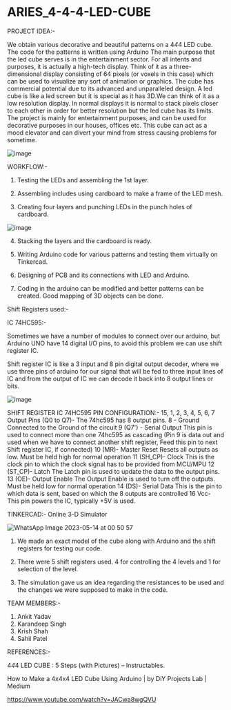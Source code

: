 # ARIES_4-4-4-LED-CUBE
PROJECT IDEA:-

We obtain various decorative and beautiful patterns on a 4*4*4 LED cube. The code for the patterns is written using Arduino
The main purpose that the led cube serves is in the entertainment sector. For all intents and purposes, it is actually a high-tech display. Think of it as a three-dimensional display consisting of 64 pixels (or voxels in this case) which can be used to visualize any sort of animation or graphics. The cube has commercial potential due to its advanced and unparalleled design.
A led cube is like a led screen but it is special as it has 3D.We can think of it as a low resolution display. In normal displays it is normal to stack pixels closer to each other in order for better resolution but the led cube has its limits.
The project is mainly for entertainment purposes, and can be used for decorative purposes in our houses, offices etc. This cube can act as a mood elevator and can divert your mind from stress causing problems for sometime.

![image](https://github.com/Krish-Roorkee/ARIES_4-4-4-LED-CUBE/assets/101397993/e00c6797-2046-4ebb-b36a-f6758e4f090e)

WORKFLOW:-

1) Testing the LEDs and assembling the 1st layer.

2) Assembling includes using cardboard to make a frame of the LED mesh. 

3) Creating four layers and punching LEDs in the punch holes of cardboard.

 ![image](https://github.com/Krish-Roorkee/ARIES_4-4-4-LED-CUBE/assets/101397993/4f3df77f-318d-45c3-a96d-928ffa3d6aaf)
 
4) Stacking the layers and the cardboard is ready.

5) Writing Arduino code for various patterns and testing them virtually on Tinkercad.

6) Designing of PCB and its connections with LED and Arduino.

7) Coding in the arduino can be modified and better patterns can be created. Good mapping of 3D objects can be done.

Shift Registers used:-

IC 74HC595:-

Sometimes we have a number of modules to connect over our arduino, but Arduino UNO have 14 digital I/O pins, to avoid this problem we can use shift register IC.

Shift register IC is like a 3 input and 8 pin digital output decoder, where we use three pins of arduino for our signal that will be fed to three input lines of IC and from the output of IC we can decode it back into 8 output lines or bits.

![image](https://github.com/kd2056/ARIES_4-4-4-LED-CUBE/assets/128305932/644366c8-7394-4798-bfd3-7b658c20ed8a)

SHIFT REGISTER IC 74HC595 PIN CONFIGURATION:-
15, 1, 2, 3, 4, 5, 6, 7	Output Pins (Q0 to Q7)-	The 74hc595 has 8 output pins.
8	- Ground	Connected to the Ground  of the circuit
9	(Q7') - Serial Output	This pin is used to connect more than one 74hc595 as cascading (Pin 9 is data out and used when we have to connect another shift register, Feed this pin to next Shift register IC, if connected)
10	(MR)- Master Reset	Resets all outputs as low. Must be held high for normal operation
11	(SH_CP)- Clock	This is the clock pin to which the clock signal has to be provided from MCU/MPU
12	(ST_CP)- Latch	The Latch pin is used to update the data to the output pins.
13	(OE)- Output Enable	The Output Enable is used to turn off the outputs. Must be held low for normal operation
14	(DS)- Serial Data	This is the pin to which data is sent, based on which the 8 outputs are controlled
16	Vcc-	This pin powers the IC, typically +5V is used.

TINKERCAD:- Online 3-D Simulator

![WhatsApp Image 2023-05-14 at 00 50 57](https://github.com/Krish-Roorkee/ARIES_4-4-4-LED-CUBE/assets/101397993/4c21363c-e017-41c7-bf3f-e259db978aa3)

1) We made an exact model of the cube along with Arduino and the shift registers for testing our code.
 
2) There were 5 shift registers used. 4 for controlling the 4 levels and 1 for selection of the level.

3) The simulation gave us an idea regarding the resistances to be used and the changes we were supposed to make in the code.

TEAM MEMBERS:-

1) Ankit Yadav
2) Karandeep Singh
3) Krish Shah
4) Sahil Patel

REFERENCES:-

4*4*4 LED CUBE : 5 Steps (with Pictures) – Instructables.

How to Make a 4x4x4 LED Cube Using Arduino | by DiY Projects Lab | Medium

https://www.youtube.com/watch?v=JACwa8wgQVU







